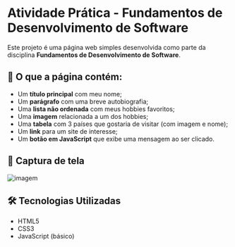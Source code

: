 # Atividade Prática - Fundamentos de Desenvolvimento de Software

Este projeto é uma página web simples desenvolvida como parte da disciplina **Fundamentos de Desenvolvimento de Software**.

## 📄 O que a página contém:

- Um **título principal** com meu nome;
- Um **parágrafo** com uma breve autobiografia;
- Uma **lista não ordenada** com meus hobbies favoritos;
- Uma **imagem** relacionada a um dos hobbies;
- Uma **tabela** com 3 países que gostaria de visitar (com imagem e nome);
- Um **link** para um site de interesse;
- Um **botão em JavaScript** que exibe uma mensagem ao ser clicado.

## 📸 Captura de tela

![imagem](https://github.com/user-attachments/assets/164855c4-5994-4579-810f-29ea309224b6)

## 🛠️ Tecnologias Utilizadas

- HTML5
- CSS3
- JavaScript (básico)
